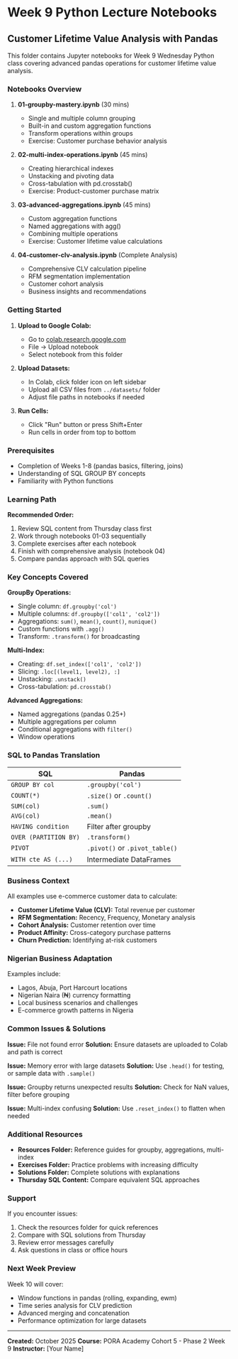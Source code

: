 # Week 9 Python Lecture Notebooks

## Customer Lifetime Value Analysis with Pandas

This folder contains Jupyter notebooks for Week 9 Wednesday Python class covering advanced pandas operations for customer lifetime value analysis.

### Notebooks Overview

1. **01-groupby-mastery.ipynb** (30 mins)
   - Single and multiple column grouping
   - Built-in and custom aggregation functions
   - Transform operations within groups
   - Exercise: Customer purchase behavior analysis

2. **02-multi-index-operations.ipynb** (45 mins)
   - Creating hierarchical indexes
   - Unstacking and pivoting data
   - Cross-tabulation with pd.crosstab()
   - Exercise: Product-customer purchase matrix

3. **03-advanced-aggregations.ipynb** (45 mins)
   - Custom aggregation functions
   - Named aggregations with agg()
   - Combining multiple operations
   - Exercise: Customer lifetime value calculations

4. **04-customer-clv-analysis.ipynb** (Complete Analysis)
   - Comprehensive CLV calculation pipeline
   - RFM segmentation implementation
   - Customer cohort analysis
   - Business insights and recommendations

### Getting Started

1. **Upload to Google Colab:**
   - Go to [colab.research.google.com](https://colab.research.google.com)
   - File → Upload notebook
   - Select notebook from this folder

2. **Upload Datasets:**
   - In Colab, click folder icon on left sidebar
   - Upload all CSV files from `../datasets/` folder
   - Adjust file paths in notebooks if needed

3. **Run Cells:**
   - Click "Run" button or press Shift+Enter
   - Run cells in order from top to bottom

### Prerequisites

- Completion of Weeks 1-8 (pandas basics, filtering, joins)
- Understanding of SQL GROUP BY concepts
- Familiarity with Python functions

### Learning Path

**Recommended Order:**
1. Review SQL content from Thursday class first
2. Work through notebooks 01-03 sequentially
3. Complete exercises after each notebook
4. Finish with comprehensive analysis (notebook 04)
5. Compare pandas approach with SQL queries

### Key Concepts Covered

**GroupBy Operations:**
- Single column: `df.groupby('col')`
- Multiple columns: `df.groupby(['col1', 'col2'])`
- Aggregations: `sum()`, `mean()`, `count()`, `nunique()`
- Custom functions with `.agg()`
- Transform: `.transform()` for broadcasting

**Multi-Index:**
- Creating: `df.set_index(['col1', 'col2'])`
- Slicing: `.loc[(level1, level2), :]`
- Unstacking: `.unstack()`
- Cross-tabulation: `pd.crosstab()`

**Advanced Aggregations:**
- Named aggregations (pandas 0.25+)
- Multiple aggregations per column
- Conditional aggregations with `filter()`
- Window operations

### SQL to Pandas Translation

| SQL | Pandas |
|-----|--------|
| `GROUP BY col` | `.groupby('col')` |
| `COUNT(*)` | `.size()` or `.count()` |
| `SUM(col)` | `.sum()` |
| `AVG(col)` | `.mean()` |
| `HAVING condition` | Filter after groupby |
| `OVER (PARTITION BY)` | `.transform()` |
| `PIVOT` | `.pivot()` or `.pivot_table()` |
| `WITH cte AS (...)` | Intermediate DataFrames |

### Business Context

All examples use e-commerce customer data to calculate:
- **Customer Lifetime Value (CLV):** Total revenue per customer
- **RFM Segmentation:** Recency, Frequency, Monetary analysis
- **Cohort Analysis:** Customer retention over time
- **Product Affinity:** Cross-category purchase patterns
- **Churn Prediction:** Identifying at-risk customers

### Nigerian Business Adaptation

Examples include:
- Lagos, Abuja, Port Harcourt locations
- Nigerian Naira (₦) currency formatting
- Local business scenarios and challenges
- E-commerce growth patterns in Nigeria

### Common Issues & Solutions

**Issue:** File not found error
**Solution:** Ensure datasets are uploaded to Colab and path is correct

**Issue:** Memory error with large datasets
**Solution:** Use `.head()` for testing, or sample data with `.sample()`

**Issue:** Groupby returns unexpected results
**Solution:** Check for NaN values, filter before grouping

**Issue:** Multi-index confusing
**Solution:** Use `.reset_index()` to flatten when needed

### Additional Resources

- **Resources Folder:** Reference guides for groupby, aggregations, multi-index
- **Exercises Folder:** Practice problems with increasing difficulty
- **Solutions Folder:** Complete solutions with explanations
- **Thursday SQL Content:** Compare equivalent SQL approaches

### Support

If you encounter issues:
1. Check the resources folder for quick references
2. Compare with SQL solutions from Thursday
3. Review error messages carefully
4. Ask questions in class or office hours

### Next Week Preview

Week 10 will cover:
- Window functions in pandas (rolling, expanding, ewm)
- Time series analysis for CLV prediction
- Advanced merging and concatenation
- Performance optimization for large datasets

---

**Created:** October 2025
**Course:** PORA Academy Cohort 5 - Phase 2 Week 9
**Instructor:** [Your Name]

